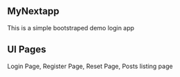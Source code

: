 ## MyNextapp
This is a simple bootstraped demo login app

## UI Pages
Login Page,
Register Page,
Reset Page,
Posts listing page
